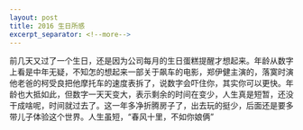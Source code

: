 ```yaml
---
layout: post
title: 2016 生日所感 
excerpt_separator: <!--more-->
---
```

前几天又过了一个生日，还是因为公司每月的生日蛋糕提醒才想起来。年龄从数字上看是中年无疑，不知怎的想起来一部关于飙车的电影，郑伊健主演的，落寞时演他老爸的柯受良把他摩托车的速度表拆了，说数字会吓住你，其实你可以更快。年龄也大抵如此，但数字一天天变大，表示剩余的时间在变少，人生真是短暂，还没干成啥呢，时间就过去了。这一年多净折腾房子了，出去玩的挺少，后面还是要多带儿子体验这个世界。人生虽短，“春风十里，不如你娘俩”

<!--more-->
